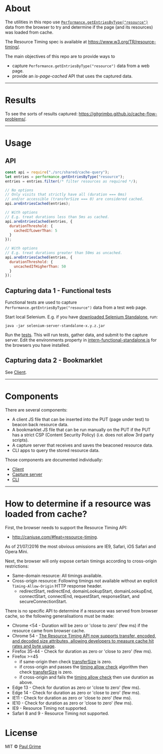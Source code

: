 # About

The utilities in this repo use
[`Performance.getEntriesByType("resource")`](https://developer.mozilla.org/en-US/docs/Web/API/Performance/getEntriesByType)
data from the browser to try and determine if the page (and its resources) was
loaded from cache.

The Resource Timing spec is available at https://www.w3.org/TR/resource-timing/.

The main objectives of this repo are to provide ways to

- capture `Performance.getEntriesByType("resource")` data from a web page.
- provide an *is-page-cached* API that uses the captured data.

---

# Results

To see the sorts of results captured: https://gitgrimbo.github.io/cache-flow-problems/.

---

# Usage

## API

```js
const api = require("./src/shared/cache-query");
let entries = performance.getEntriesByType("resource");
entries = entries.filter(/* filter resources as required */);

// No options
// Only visits that strictly have all (duration === 0ms)
// and/or accessible (transferSize === 0) are considered cached.
api.areEntriesCached(entries);

// With options
// E.g. treat durations less than 5ms as cached.
api.areEntriesCached(entries, {
  durationThreshold: {
    cachedIfLowerThan: 5
  }
});

// With options
// E.g. treat durations greater than 50ms as uncached.
api.areEntriesCached(entries, {
  durationThreshold: {
    uncachedIfHigherThan: 50
  }
});
```

## Capturing data 1 - Functional tests

Functional tests are used to capture
`Performance.getEntriesByType("resource")` data from a test web page.

Start local Selenium. E.g. if you have
[downloaded Selenium Standalone](http://www.seleniumhq.org/download/), run:

`java -jar selenium-server-standalone-x.y.z.jar`

Run the [tests](test/README.md). This will run tests, gather
data, and submit to the capture server. Edit the environments property in
[intern-functional-standalone.js](test/config/intern-functional-standalone.js)
for the browsers you have installed.

## Capturing data 2 - Bookmarklet

See [Client](./src/client/README.md).

---

# Components

There are several components:

- A client JS file that can be inserted into the PUT (page under test) to
  beacon back resource data.
- A bookmarklet JS file that can be run manually on the PUT if the PUT has a
  strict CSP (Content Security Policy) (i.e. does not allow 3rd party scripts).
- A capture server that receives and saves the beaconed resource data.
- CLI apps to query the stored resource data.

Those components are documented individually:

- [Client](./src/client/README.md)
- [Capture server](./src/capture-server/README.md)
- [CLI](./src/cli/README.md)

---

# How to determine if a resource was loaded from cache?

First, the browser needs to support the Resource Timing API:

- http://caniuse.com/#feat=resource-timing.

As of 21/07/2016 the most obvious omissions are IE9, Safari, iOS Safari and
Opera Mini.

Next, the browser will only expose certain timings according to cross-origin
restrictions:

- Same-domain resource: All timings available.
- Cross-origin resource: Following timings not available without an explicit
  `Timing-Allow-Origin` HTTP response header.
  - redirectStart, redirectEnd, domainLookupStart, domainLookupEnd,
    connectStart, connectEnd, requestStart, responseStart, and
    secureConnectionStart.

There is no specific API to determine if a resource was served from browser
cache, so the following generalisations must be made:

- Chrome <54 - Duration will be zero or 'close to zero' (few ms) if the resource
  came from browser cache.
- Chrome 54 - [The Resource Timing API now supports transfer, encoded, and
  decoded size attributes, allowing developers to measure cache hit rates and
  byte usage](https://blog.chromium.org/2016/09/chrome-54-beta-custom-elements-v1.html).
- Firefox 35-44 - Check for duration as zero or 'close to zero' (few ms).
- Firefox >=45
  - if same-origin then check
    [transferSize](https://w3c.github.io/resource-timing/#dom-performanceresourcetiming-transfersize)
    is zero.
  - if cross-origin and passes the
    [timing allow check](https://w3c.github.io/resource-timing/#timing-allow-check)
    algorithm then check
    [transferSize](https://w3c.github.io/resource-timing/#dom-performanceresourcetiming-transfersize)
    is zero.
  - if cross-origin and fails the
    [timing allow check](https://w3c.github.io/resource-timing/#timing-allow-check)
    then use duration as above.
- Edge 13 - Check for duration as zero or 'close to zero' (few ms).
- Edge 14 - Check for duration as zero or 'close to zero' (few ms).
- IE11 - Check for duration as zero or 'close to zero' (few ms).
- IE10 - Check for duration as zero or 'close to zero' (few ms).
- IE9 - Resource Timing not supported.
- Safari 8 and 9 - Resource Timing not supported.

# License

MIT © [Paul Grime](https://github.com/gitgrimbo/)
